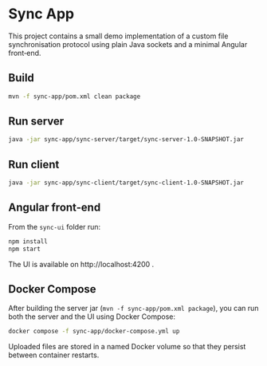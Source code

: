 # Sync App

This project contains a small demo implementation of a custom file synchronisation protocol using plain Java sockets and a minimal Angular front‑end.

## Build

```bash
mvn -f sync-app/pom.xml clean package
```

## Run server

```bash
java -jar sync-app/sync-server/target/sync-server-1.0-SNAPSHOT.jar
```

## Run client

```bash
java -jar sync-app/sync-client/target/sync-client-1.0-SNAPSHOT.jar
```

## Angular front‑end

From the `sync-ui` folder run:

```bash
npm install
npm start
```

The UI is available on http://localhost:4200 .

## Docker Compose

After building the server jar (`mvn -f sync-app/pom.xml package`), you can run
both the server and the UI using Docker Compose:

```bash
docker compose -f sync-app/docker-compose.yml up
```

Uploaded files are stored in a named Docker volume so that they persist between
container restarts.

